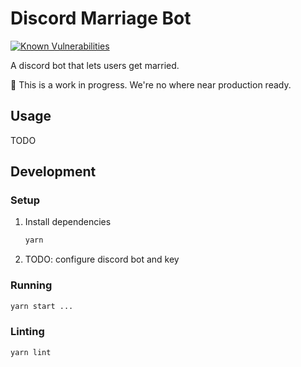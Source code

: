# Discord Marriage Bot

[![Known Vulnerabilities](https://snyk.io/test/github/dotboris/discord-marriage-bot/badge.svg?targetFile=package.json)](https://snyk.io/test/github/dotboris/discord-marriage-bot?targetFile=package.json)

A discord bot that lets users get married.

:rotating_light: This is a work in progress. We're no where near production
ready.

## Usage

TODO

## Development

### Setup

1.  Install dependencies

    ```sh
    yarn
    ```

1.  TODO: configure discord bot and key

### Running

```sh
yarn start ...
```

### Linting

```sh
yarn lint
```
